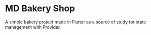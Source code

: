# MD Bakery Shop

A simple bakery project made in Flutter as a source of study for state management with Provider.
